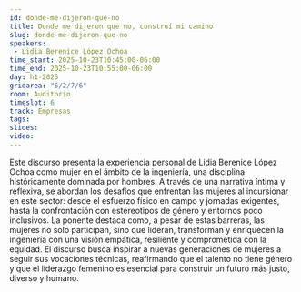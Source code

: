 ```yaml
---
id: donde-me-dijeron-que-no
title: Donde me dijeron que no, construí mi camino
slug: donde-me-dijeron-que-no
speakers:
 - Lidia Berenice López Ochoa
time_start: 2025-10-23T10:45:00-06:00
time_end: 2025-10-23T10:55:00-06:00
day: h1-2025
gridarea: "6/2/7/6"
room: Auditorio
timeslot: 6
track: Empresas
tags:
slides: 
video: 
---
```


Este discurso presenta la experiencia personal de Lidia Berenice López Ochoa como mujer en el ámbito de la ingeniería, una disciplina históricamente dominada por hombres. A través de una narrativa íntima y reflexiva, se abordan los desafíos que enfrentan las mujeres al incursionar en este sector: desde el esfuerzo físico en campo y jornadas exigentes, hasta la confrontación con estereotipos de género y entornos poco inclusivos. La ponente destaca cómo, a pesar de estas barreras, las mujeres no solo participan, sino que lideran, transforman y enriquecen la ingeniería con una visión empática, resiliente y comprometida con la equidad. El discurso busca inspirar a nuevas generaciones de mujeres a seguir sus vocaciones técnicas, reafirmando que el talento no tiene género y que el liderazgo femenino es esencial para construir un futuro más justo, diverso y humano.